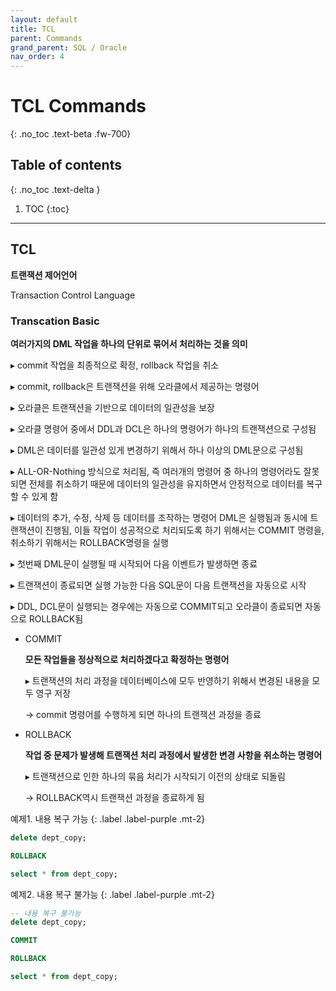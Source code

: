 ```yaml
---
layout: default
title: TCL
parent: Commands
grand_parent: SQL / Oracle
nav_order: 4
---
```


# TCL Commands
{: .no_toc .text-beta .fw-700}

## Table of contents
{: .no_toc .text-delta }

1. TOC
{:toc}

---

## TCL 

**트랜잭션 제어언어**

Transaction Control Language

### Transcation Basic

**여러가지의 DML 작업을 하나의 단위로 묶어서 처리하는 것을 의미**

&#9656; commit 작업을 최종적으로 확정, rollback 작업을 취소

&#9656; commit, rollback은 트랜잭션을 위해 오라클에서 제공하는 명령어

&#9656; 오라클은 트랜잭션을 기반으로 데이터의 일관성을 보장 

&#9656; 오라클 명령어 중에서 DDL과 DCL은 하나의 명령어가 하나의 트랜잭션으로 구성됨

&#9656; DML은 데이터를 일관성 있게 변경하기 위해서 하나 이상의 DML문으로 구성됨

&#9656; ALL-OR-Nothing 방식으로 처리됨, 즉 여러개의 명령어 중 하나의 명령어라도 잘못되면 전체를 취소하기 때문에 데이터의 일관성을 유지하면서 안정적으로 데이터를 복구할 수 있게 함

&#9656; 데이터의 추가, 수정, 삭제 등 데이터를 조작하는 명령어 DML은 실행됨과 동시에 트랜잭션이 진행됨, 이들 작업이 성공적으로 처리되도록 하기 위해서는 COMMIT 명령을, 취소하기 위해서는 ROLLBACK명령을 실행

&#9656; 첫번째 DML문이 실행될 때 시작되어 다음 이벤트가 발생하면 종료 

&#9656; 트랜잭션이 종료되면 실행 가능한 다음 SQL문이 다음 트랜잭션을 자동으로 시작

&#9656; DDL, DCL문이 실행되는 경우에는 자동으로 COMMIT되고 오라클이 종료되면 자동으로 ROLLBACK됨

* COMMIT 

    **모든 작업들을 정상적으로 처리하겠다고 확정하는 명령어**
    
    &#9656; 트랜잭션의 처리 과정을 데이터베이스에 모두 반영하기 위해서 변경된 내용을 모두 영구 저장
    
    &#8594; commit 명령어를 수행하게 되면 하나의 트랜잭션 과정을 종료
    
* ROLLBACK

    **작업 중 문제가 발생해 트랜잭션 처리 과정에서 발생한 변경 사항을 취소하는 명령어**
    
    &#9656;  트랜잭션으로 인한 하나의 묶음 처리가 시작되기 이전의 상태로 되돌림
    
    &#8594; ROLLBACK역시 트랜잭션 과정을 종료하게 됨
    
예제1. 내용 복구 가능
{: .label .label-purple .mt-2}
```sql
delete dept_copy;

ROLLBACK

select * from dept_copy;
```

예제2. 내용 복구 불가능
{: .label .label-purple .mt-2}
```sql
-- 내용 복구 불가능
delete dept_copy;

COMMIT

ROLLBACK

select * from dept_copy;
```
